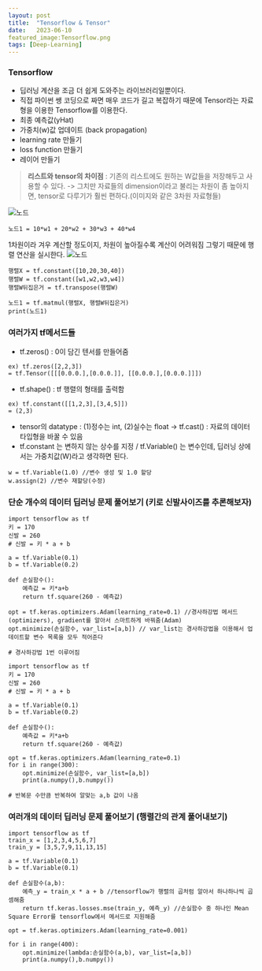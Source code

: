 ```yaml
---
layout: post
title:  "Tensorflow & Tensor"
date:   2023-06-10
featured_image:Tensorflow.png
tags: [Deep-Learning]
---
```

### Tensorflow
- 딥러닝 계산을 조금 더 쉽게 도와주는 라이브러리일뿐이다.
- 직접 파이썬 쌩 코딩으로 짜면 매우 코드가 길고 복잡하기 때문에 Tensor라는 자료형을 이용한 Tensorflow를 이용한다.
- 최종 예측값(yHat)
- 가중치(w)값 업데이트 (back propagation)
- learning rate 만들기
- loss function 만들기
- 레이어 만들기

> **리스트와 tensor의 차이점**
: 기존의 리스트에도 원하는 W값들을 저장해두고 사용할 수 있다.
-> 그치만 자료들의 dimension이라고 불리는 차원이 좀 높아지면, tensor로 다루기가 훨씬 편하다.(이미지와 같은 3차원 자료형들)

![노드](https://codingapple.com/wp-content/uploads/2020/09/%EC%BA%A1%EC%B2%981.png)
```
노드1 = 10*w1 + 20*w2 + 30*w3 + 40*w4
```
1차원이라 겨우 계산할 정도이지, 차원이 높아질수록 계산이 어려워짐
그렇기 때문에 행렬 연산을 실시한다.
![노드](https://codingapple.com/wp-content/uploads/2020/09/%EC%BA%A1%EC%B2%982-2.png)

```
행렬X = tf.constant([10,20,30,40])
행렬W = tf.constant([w1,w2,w3,w4])
행렬W뒤집은거 = tf.transpose(행렬W)

노드1 = tf.matmul(행렬X, 행렬W뒤집은거)
print(노드1)
```

### 여러가지 tf메서드들
- tf.zeros() : 0이 담긴 텐서를 만들어줌
```
ex) tf.zeros([2,2,3])
= tf.Tensor([[[0.0.0.],[0.0.0.]], [[0.0.0.],[0.0.0.]]])
```
- tf.shape() : tf 행렬의 형태를 출력함
```
ex) tf.constant([[1,2,3],[3,4,5]])
= (2,3)
```
- tensor의 datatype : (1)정수는 int, (2)실수는 float -> tf.cast() : 자료의 데이터타입형을 바꿀 수 있음
- tf.constant 는 변하지 않는 상수를 지정 / tf.Variable() 는 변수인데, 딥러닝 상에서는 가중치값(W)라고 생각하면 된다.
```
w = tf.Variable(1.0) //변수 생성 및 1.0 할당
w.assign(2) //변수 재할당(수정)
```

### 단순 개수의 데이터 딥러닝 문제 풀어보기 (키로 신발사이즈를 추론해보자)
```
import tensorflow as tf
키 = 170
신발 = 260
# 신발 = 키 * a + b

a = tf.Variable(0.1)
b = tf.Variable(0.2)

def 손실함수():
    예측값 = 키*a+b
    return tf.square(260 - 예측값)

opt = tf.keras.optimizers.Adam(learning_rate=0.1) //경사하강법 메서드(optimizers), gradient를 알아서 스마트하게 바꿔줌(Adam)
opt.minimize(손실함수, var_list=[a,b]) // var_list는 경사하강법을 이용해서 업데이트할 변수 목록을 모두 적어준다

# 경사하강법 1번 이루어짐
```

```
import tensorflow as tf
키 = 170
신발 = 260
# 신발 = 키 * a + b

a = tf.Variable(0.1)
b = tf.Variable(0.2)

def 손실함수():
    예측값 = 키*a+b
    return tf.square(260 - 예측값)

opt = tf.keras.optimizers.Adam(learning_rate=0.1)
for i in range(300):
    opt.minimize(손실함수, var_list=[a,b])
    print(a.numpy(),b.numpy())
    
# 반복문 수만큼 반복하여 알맞는 a,b 값이 나옴
```


### 여러개의 데이터 딥러닝 문제 풀어보기 (행렬간의 관계 풀어내보기)
```
import tensorflow as tf
train_x = [1,2,3,4,5,6,7]
train_y = [3,5,7,9,11,13,15]

a = tf.Variable(0.1)
b = tf.Variable(0.1)

def 손실함수(a,b):
    예측_y = train_x * a + b //tensorflow가 행렬의 곱처럼 알아서 하나하나씩 곱셈해줌
    return tf.keras.losses.mse(train_y, 예측_y) //손실함수 중 하나인 Mean Square Error를 tensorflow에서 메서드로 지원해줌

opt = tf.keras.optimizers.Adam(learning_rate=0.001)

for i in range(400):
    opt.minimize(lambda:손실함수(a,b), var_list=[a,b])
    print(a.numpy(),b.numpy())
    
```
